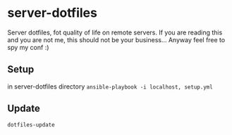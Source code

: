 # server-dotfiles
Server dotfiles, fot quality of life on remote servers.
If you are reading this and you are not me, this should not be your business... Anyway feel free to spy my conf :)

## Setup
in server-dotfiles directory
```ansible-playbook -i localhost, setup.yml```

## Update
```dotfiles-update```
